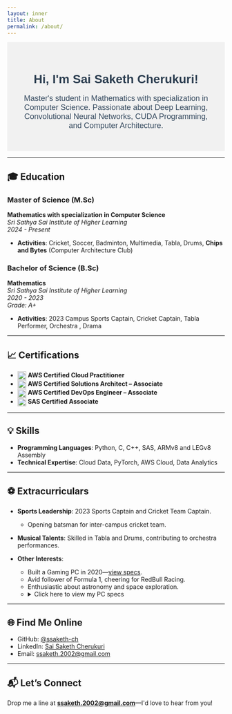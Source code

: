```yaml
---
layout: inner
title: About
permalink: /about/
---
```


<div style="text-align:center; background-color:#f1f1f1; padding:30px;">
  <h1 style="font-family: 'Arial', sans-serif; color:#2C3E50;">Hi, I'm Sai Saketh Cherukuri!</h1>
  <p style="font-size:18px; font-family: 'Helvetica', sans-serif; color:#34495E;">Master's student in Mathematics with specialization in Computer Science. Passionate about Deep Learning, Convolutional Neural Networks, CUDA Programming, and Computer Architecture.</p>
</div>

---

## 🎓 **Education**

### **Master of Science (M.Sc)**  
**Mathematics with specialization in Computer Science**  
_Sri Sathya Sai Institute of Higher Learning_  
_2024 - Present_

- **Activities**: Cricket, Soccer, Badminton, Multimedia, Tabla, Drums, **Chips and Bytes** (Computer Architecture Club)

### **Bachelor of Science (B.Sc)**  
**Mathematics**  
_Sri Sathya Sai Institute of Higher Learning_  
_2020 - 2023_  
_Grade: A+_

- **Activities**: 2023 Campus Sports Captain, Cricket Captain, Tabla Performer, Orchestra , Drama  

<hr>

## 📈 **Certifications**

- <img src="https://d1.awsstatic.com/logos/aws_logo_smile_1200x630.png" alt="AWS Logo" style="width:20px; vertical-align:middle;"> **AWS Certified Cloud Practitioner**
- <img src="https://d1.awsstatic.com/logos/aws_logo_smile_1200x630.png" alt="AWS Logo" style="width:20px; vertical-align:middle;"> **AWS Certified Solutions Architect – Associate**
- <img src="https://d1.awsstatic.com/logos/aws_logo_smile_1200x630.png" alt="AWS Logo" style="width:20px; vertical-align:middle;"> **AWS Certified DevOps Engineer – Associate**
- <img src="https://www.sas.com/content/dam/SAS/en_us/doc/logo/SAS-Logo-2018.svg" alt="SAS Logo" style="width:20px; vertical-align:middle;"> **SAS Certified Associate**

<hr>

## 💡 **Skills**

- **Programming Languages**: Python, C, C++, SAS, ARMv8 and LEGv8 Assembly  
- **Technical Expertise**: Cloud Data, PyTorch, AWS Cloud, Data Analytics  

<hr>

## ⚽ **Extracurriculars**

- **Sports Leadership**: 2023 Sports Captain and Cricket Team Captain.  
  - Opening batsman for inter-campus cricket team.  

- **Musical Talents**: Skilled in Tabla and Drums, contributing to orchestra performances.  

- **Other Interests**:  
  - Built a Gaming PC in 2020—[view specs](#pc-specs).  
  - Avid follower of Formula 1, cheering for RedBull Racing.  
  - Enthusiastic about astronomy and space exploration.  
  - <details>
      <summary>Click here to view my PC specs</summary>
      <ul>
        <li><strong>CPU:</strong> AMD Ryzen 5 3600XT</li>
        <li><strong>GPU:</strong> Radeon 5700XT 8GB OC Edition</li>
        <li><strong>RAM:</strong> Corsair Vengeance RGB Pro 32GB (2 x 16GB) DDR4-3200</li>
        <li><strong>PSU:</strong> PowerSpec 650 Watt 80 Plus Bronze ATX Semi-Modular</li>
        <li><strong>Case:</strong> Corsair iCUE 465X RGB Tempered Glass ATX Mid-Tower</li>
        <li><strong>CPU Cooler:</strong> Corsair H100i Capellix Liquid Cooler</li>
      </ul>
    </details>

<hr>

## 🌐 **Find Me Online**

- GitHub: [@ssaketh-ch](https://github.com/ssaketh-ch)  
- LinkedIn: [Sai Saketh Cherukuri](https://www.linkedin.com/in/sai-saketh-cherukuri-825456250/)  
- Email: ssaketh.2002@gmail.com  

<hr>

## 📬 **Let’s Connect**

Drop me a line at **ssaketh.2002@gmail.com**—I'd love to hear from you!
